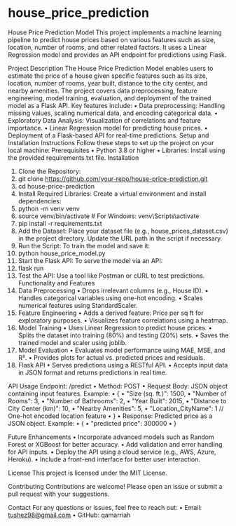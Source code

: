 ﻿# house_price_prediction
 
House Price Prediction Model
This project implements a machine learning pipeline to predict house prices based on various features such as size, location, number of rooms, and other related factors. It uses a Linear Regression model and provides an API endpoint for predictions using Flask.

Project Description
The House Price Prediction Model enables users to estimate the price of a house given specific features such as its size, location, number of rooms, year built, distance to the city center, and nearby amenities. The project covers data preprocessing, feature engineering, model training, evaluation, and deployment of the trained model as a Flask API.
Key features include:
•	Data preprocessing: Handling missing values, scaling numerical data, and encoding categorical data.
•	Exploratory Data Analysis: Visualization of correlations and feature importance.
•	Linear Regression model for predicting house prices.
•	Deployment of a Flask-based API for real-time predictions.
Setup and Installation Instructions
Follow these steps to set up the project on your local machine:
Prerequisites
•	Python 3.8 or higher
•	Libraries: Install using the provided requirements.txt file.
Installation
1.	Clone the Repository:
2.	git clone https://github.com/your-repo/house-price-prediction.git
3.	cd house-price-prediction
4.	Install Required Libraries: Create a virtual environment and install dependencies:
5.	python -m venv venv
6.	source venv/bin/activate # For Windows: venv\Scripts\activate
7.	pip install -r requirements.txt
8.	Add the Dataset: Place your dataset file (e.g., house_prices_dataset.csv) in the project directory. Update the URL path in the script if necessary.
9.	Run the Script: To train the model and save it:
10.	python house_price_model.py
11.	Start the Flask API: To serve the model via an API:
12.	flask run
13.	Test the API: Use a tool like Postman or cURL to test predictions.
Functionality and Features
1. Data Preprocessing
•	Drops irrelevant columns (e.g., House ID).
•	Handles categorical variables using one-hot encoding.
•	Scales numerical features using StandardScaler.
2. Feature Engineering
•	Adds a derived feature: Price per sq ft for exploratory purposes.
•	Visualizes feature correlations using a heatmap.
3. Model Training
•	Uses Linear Regression to predict house prices.
•	Splits the dataset into training (80%) and testing (20%) sets.
•	Saves the trained model and scaler using joblib.
4. Model Evaluation
•	Evaluates model performance using MAE, MSE, and R².
•	Provides plots for actual vs. predicted prices and residuals.
5. Flask API
•	Serves predictions using a RESTful API.
•	Accepts input data in JSON format and returns predictions in real time.

API Usage
Endpoint: /predict
•	Method: POST
•	Request Body: JSON object containing input features. Example: 
•	{
•	  "Size (sq. ft.)": 1500,
•	  "Number of Rooms": 3,
•	  "Number of Bathrooms": 2,
•	  "Year Built": 2015,
•	  "Distance to City Center (km)": 10,
•	  "Nearby Amenities": 5,
•	  "Location_CityName": 1 // One-hot encoded location feature
•	}
•	Response: Predicted price as a JSON object. Example: 
•	{
•	  "predicted price": 300000
•	}

Future Enhancements
•	Incorporate advanced models such as Random Forest or XGBoost for better accuracy.
•	Add validation and error handling for API inputs.
•	Deploy the API using a cloud service (e.g., AWS, Azure, Heroku).
•	Include a front-end interface for better user interaction.

License
This project is licensed under the MIT License.

Contributing
Contributions are welcome! Please open an issue or submit a pull request with your suggestions.

Contact
For any questions or issues, feel free to reach out:
•	Email: tushez98@gmail.com
•	GitHub: qamarriah

